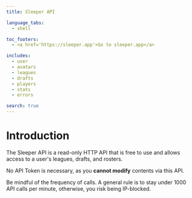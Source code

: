 ```yaml
---
title: Sleeper API

language_tabs:
  - shell

toc_footers:
  - <a href='https://sleeper.app'>Go to sleeper.app</a>

includes:
  - user
  - avatars
  - leagues
  - drafts
  - players
  - stats
  - errors

search: true
---
```


# Introduction

The Sleeper API is a read-only HTTP API that is free to use and allows access to a user's leagues, drafts, and rosters.

No API Token is necessary, as you **cannot modify** contents via this API.

Be mindful of the frequency of calls.  A general rule is to stay under 1000 API calls per minute, otherwise, you risk being IP-blocked.
